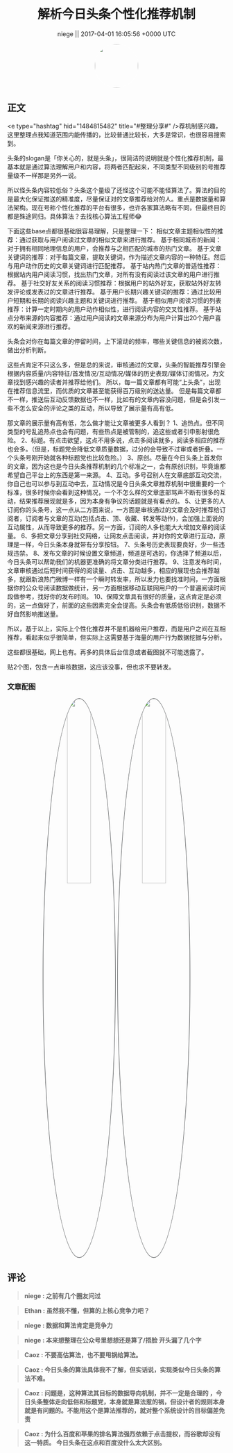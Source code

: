 <h1 align="center">解析今日头条个性化推荐机制</h1>




<p align="center">
    <a>niege || 2017-04-01 16:05:56 &#43;0000 UTC</a>
</p>

<div align="center">
    <img src="https://images.zsxq.com/Fl7mpUdfN6iS8EYQh7lJqU5pnXzI?e=1590940799&amp;token=kIxbL07-8jAj8w1n4s9zv64FuZZNEATmlU_Vm6zD:YB17ai-Kjrn6Km0zdM4CccXkteQ=" width="100" height="100" style="border:1px solid;border-radius:50%; color:#ffffff"/>
</div>




## 正文

<div>
&lt;e type=&#34;hashtag&#34; hid=&#34;1484815482&#34; title=&#34;#整理分享#&#34; /&gt;荐机制感兴趣，这里整理点我知道范围内能传播的，比较普通比较长，大多是常识，也很容易搜索到。

头条的slogan是「你关心的，就是头条」，很简洁的说明就是个性化推荐机制，最基本就是通过算法理解用户和内容，将两者匹配起来，不同类型不同级别的号推荐量级不一样那是另外一说。

所以怪头条内容较低俗？头条这个量级了还怪这个可能不能怪算法了。算法的目的是最大化保证推送的精准度，尽量保证对的文章推荐给对的人。重点是数据量和算法架构。现在号称个性化推荐的平台有很多，也许各家算法略有不同，但最终目的都是殊途同归。具体算法？去找核心算法工程师😂

下面这些base点都很基础很容易理解，只是整理一下：
相似文章主题相似性的推荐：通过获取与用户阅读过文章的相似文章来进行推荐。
基于相同城市的新闻：对于拥有相同地理信息的用户，会推荐与之相匹配的城市的热门文章。
基于文章关键词的推荐：对于每篇文章，提取关键词，作为描述文章内容的一种特征。然后与用户动作历史的文章关键词进行匹配推荐。
基于站内热门文章的普适性推荐：根据站内用户阅读习惯，找出热门文章，对所有没有阅读过该文章的用户进行推荐。
基于社交好友关系的阅读习惯推荐：根据用户的站外好友，获取站外好友转发评论或发表过的文章进行推荐。
基于用户长期兴趣关键词的推荐：通过比较用户短期和长期的阅读兴趣主题和关键词进行推荐。
基于相似用户阅读习惯的列表推荐：计算一定时期内的用户动作相似性，进行阅读内容的交叉性推荐。
基于站点分布来源的内容推荐：通过用户阅读的文章来源分布为用户计算出20个用户喜欢的新闻来源进行推荐。

头条会对你在每篇文章的停留时间，上下滚动的频率，哪些关键信息的被阅次数，做出分析判断。

这些点肯定不只这么多，但是总的来说，审核通过的文章，头条的智能推荐引擎会根据内容质量/内容特征/首发情况/互动情况/媒体的历史表现/媒体订阅情况，为文章找到感兴趣的读者并推荐给他们。
所以，每一篇文章都有可能“上头条”，出现在推荐信息流里，而优质的文章甚至能获得百万级别的送达量。
但是每篇文章都不一样，推送后互动反馈数据也不一样，比如有的文章内容没问题，但是会引发一些不怎么安全的评论之类的互动，所以导致了展示量有高有低。

那文章的展示量有高有低，怎么做才能让文章被更多人看到？
1、追热点。但不同类型的号乱追热点也会有问题，有些热点是被管制的，追这些或者引申影射很危险。
2、标题。有点击欲望，这点不用多说，点击多阅读就多，阅读多相应的推荐也会多。（但是，标题党会降低文章质量数据，过分的会导致不过审或者折叠。一个头条号刚开始就各种标题党也比较危险。）
3、原创。尽量在今日头条上首发你的文章，因为这也是今日头条推荐机制的几个标准之一，会有原创识别，毕竟谁都希望自己平台上的东西是第一来源。
4、互动。多号召别人在文章底部互动交流，你自己也可以参与到互动中去，互动情况是今日头条文章推荐机制中很重要的一个标准，很多时候你会看到这种情况，一个不怎么样的文章底部骂声不断有很多的互动，结果推荐展现就是多，因为本身有争议的话题就是有看点的。
5、让更多的人订阅你的头条号，这一点从二方面来说，一方面是审核通过的文章会及时推荐给订阅者，订阅者与文章的互动(包括点击、顶、收藏、转发等动作)，会加强上面说的互动属性，从而导致更多的推荐。另一方面，订阅的人多也能大大增加文章的阅读量。
6、多把文章分享到社交网络，让网友点击阅读，并对你的文章进行互动，原理是一样，今日头条本身就带有分享按钮。
7、头条号历史表现要良好，少一些违规违禁。
8、发布文章的时候设置文章频道，频道是可选的，你选择了频道以后，今日头条可以帮助我们的机器更准确的将文章分类进行推荐。
9、注意发布时间，文章审核通过后短时间获得的阅读量、点击、互动越多，相应的展现也会推荐越多，就跟新浪热门微博一样有一个瞬时转发率，所以发力也要找准时间，一方面根据你的公众号阅读数据做统计，另一方面根据移动互联网用户的一个普遍阅读时间段做参考，找好你的发布时间。
10、保障文章具有很好的质量，这点肯定是必须的，这一点做好了，前面的这些因素完全会提高。头条会有低质低俗识别，数据不好自然影响推送量。

所以，基于以上，实际上个性化推荐并不是机器给用户推荐，而是用户之间在互相推荐，看起来似乎很简单，但实际上这需要基于海量的用户行为数据挖掘与分析。

这些都很基础，网上也有。再多的具体后台信息或者截图就不可能透露了。

贴2个图，包含一点审核数据，这应该没事，但也求不要转发。
</div>

### 文章配图

<div class="image" align="center">

<img src="https://images.zsxq.com/FlB-dNSSS-WBBpPl4iZoGqNzLXdj?imageMogr2/auto-orient/thumbnail/800x/format/jpg/blur/1x0/quality/75&amp;e=1590940799&amp;token=kIxbL07-8jAj8w1n4s9zv64FuZZNEATmlU_Vm6zD:ayfy3vMs8eUW8fwtitNRT9eL1Fg=" width="33%" height="33%" style="border:1px solid;border-radius:50%; color:#3c3f41"/>

<img src="https://images.zsxq.com/Fih509bHOIJMTgxvNUvCZAoTJFXA?imageMogr2/auto-orient/thumbnail/800x/format/jpg/blur/1x0/quality/75&amp;e=1590940799&amp;token=kIxbL07-8jAj8w1n4s9zv64FuZZNEATmlU_Vm6zD:rrxCxy4qsUF1o_Pb1t7WiQ03ufg=" width="33%" height="33%" style="border:1px solid;border-radius:50%; color:#3c3f41"/>

</div>


## 评论

<div align="left">
<div>

<blockquote >
<span> <strong>niege : 之前有几个圈友问过 </strong></span>
</blockquote>

<blockquote >
<span> <strong>Ethan : 虽然我不懂，但算的上核心竞争力吧？ </strong></span>
</blockquote>

<blockquote >
<span> <strong>niege : 数据和算法肯定是竞争力 </strong></span>
</blockquote>

<blockquote >
<span> <strong>niege : 本来想整理在公众号里想想还是算了/捂脸  开头漏了几个字 </strong></span>
</blockquote>

<blockquote >
<span> <strong>Caoz : 不要高估算法，也不要甩锅给算法。 </strong></span>
</blockquote>

<blockquote >
<span> <strong>Caoz : 今日头条的算法具体我不了解，但实话说，实现类似今日头条的算法不难。 </strong></span>
</blockquote>

<blockquote >
<span> <strong>Caoz : 问题是，这种算法其目标的数据导向机制，并不一定是合理的 ，今日头条整体走向低俗和标题党，本身就是算法惹的祸，但设计者的规则本身就是有问题的。不能用这个是算法推荐的，就对整个系统设计的目标偏差免责 </strong></span>
</blockquote>

<blockquote >
<span> <strong>Caoz : 为什么百度和苹果的排名算法强烈依赖于点击提权，而谷歌却没有这一特质。 今日头条在这点和百度没什么太大区别。 </strong></span>
</blockquote>

</div>
</div>